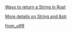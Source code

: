 
[Ways to return a String in Rust](https://stackoverflow.com/questions/43079077/proper-way-to-return-a-new-string-in-rust)

[More details on String and &str](https://stackoverflow.com/questions/29781331/why-cant-i-return-an-str-value-generated-from-a-string)

[from_utf8](https://doc.rust-lang.org/std/str/fn.from_utf8.html)
